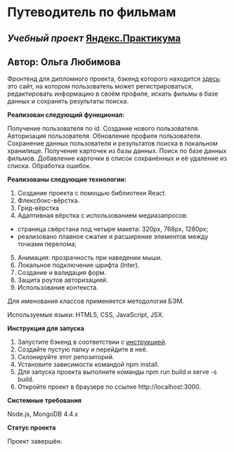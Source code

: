 # **Путеводитель по фильмам**

## _Учебный проект_ [Яндекс.Практикума](https://practicum.yandex.ru/)

## Автор: Ольга Любимова

<!--## [Ссылка на макет (dark-5)](https://www.figma.com/file/6FMWkB94wE7KTkcCgUXtnC/Дипломный-проект?type=design&node-id=1-11614&mode=design)

## [Ссылка на сайт](https://aelia.diploma.nomoredomainsmonster.ru/)-->

Фронтенд для дипломного проекта, бэкенд которого находится [здесь](https://github.com/Aelia5/movies-explorer-api): это сайт, на котором пользователь может регистрироваться, редактировать информацию в своём профиле, искать фильмы в базе данных и сохранять результаты поиска.


**Реализован следующий функционал:**

Получение пользователя по id.
Создание нового пользователя.
Авторизация пользователя.
Обновление профиля пользователя.
Сохранение данных пользователя и результатов поиска в локальном хранилище.
Получение карточек из базы данных.
Поиск по базе данных фильмов.
Добавление карточки в список сохранённых и её удаление из списка.
Обработка ошибок.

**Реализованы следующие технологии:**

1. Создание проекта с помощью библиотеки React.
2. Флексбокс-вёрстка.
3. Грид-вёрстка
4. Адаптивная вёрстка с использованием медиазапросов:
* страница свёрстана под четыре макета: 320px, 768px, 1280px;
* реализовано плавное сжатие и расширение элементов между точками перелома;
5. Анимация: прозрачность при наведении мыши.
6. Локальное подключение шрифта (Inter).
7. Создание и валидация форм.
8. Защита роутов авторизацией.
9. Использование контекста.

Для именования классов применяется методология БЭМ.

Используемые языки: HTML5, CSS, JavaScript, JSX.

**Инструкция для запуска**

1. Запустите бэкенд в соответствии с [инструкцией](https://github.com/Aelia5/movies-explorer-api).
2. Создайте пустую папку и перейдите в неё.
2. Склонируйте этот репозиторий.
3. Установите зависимости командой npm install.
4. Для запуска проекта выполните команды npm run build и serve -s build.
5. Откройте проект в браузере по ссылке http://localhost:3000.

**Системные требования**

Node.js, MongoDB 4.4.x

**Статус проекта**

Проект завершён.
